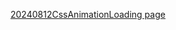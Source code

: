 <a href="https://alfo0924.github.io/20240812CssAnimationLoading/">20240812CssAnimationLoading page</a>
